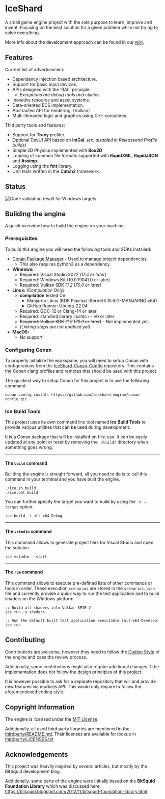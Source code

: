 # IceShard

A small game engine project with the sole purpose to learn, improve and invent.
Focusing on the best solution for a given problem while not trying to solve everything.

More info about the development approach can be found in our [wiki](https://github.com/iceshard-engine/engine/wiki).

## Features

Current list of advertisement:
* Dependency injection based architecture.
* Support for basic input devices.
* APIs designed with the 'RAII' principle.
    * _Exceptions are debug tools and utilities._
* Inovative resource and asset systems.
* Data-oriented ECS implementation.
* Abstracted API for rendering. (Vulkan)
* Multi-threaded logic and graphics using C++ coroutines.

Thid party tools and features:
* Support for **Tracy** profiler.
* Optional DevUI API based on **ImGui**. _(ex. disabled in Releaseand Profile builds)_
* Simple 2D Physics implemented with **Box2D**
* Loading of common file formats supported with **RapidXML**, **RapidJSON** and **Assimp**.
* Logging using the **fmt** library.
* Unit tests written in the **Catch2** framework.

## Status
![Code validation result for Windows targets.](https://github.com/iceshard-engine/engine/actions/workflows/build-validate-windows.yaml/badge.svg)

## Building the engine

A quick overview how to build the engine on your machine.

### Prerequisites
To build this engine you will need the following tools and SDKs installed:
* [Conan Package Manager](https://conan.io/) - Used to manage project dependencies.
   * This also requires python3 as a dependency.
* **Windows:**
   * Required: Visual Studio 2022 _(17.4 or later)_
   * Required: Windows Kit (10.0.19041.0 or later)
   * Required: Vulkan SDK _(1.2.170.0 or later)_
* **Linux:** _(Compilation Only)_
   * **compilation** tested On:
      * Manjarno Linux (KDE Plasma) (Kernel 5.15.6-2-MANJARNO x64)
      * GitHub Runner: Ubuntu-22.04
   * Required: GCC-12 or Clang-14 or later
   * Required: standard library libstdc++ v6 or later
   * ~~Required: Vulkan SDK _(1.2.170.0 or later)_~~ - Not implemented yet.
   * _(Linking steps are not enabled yet)_
* **MacOS:**
   * No support

### Configuring Conan

To properly initialize the workspace, you will need to setup Conan with configurations from the [IceShard-Conan-Config](https://github.com/iceshard-engine/conan-config.git) repository.
This contains the Conan clang profiles and remotes that should be used with this project.

The quickest way to setup Conan for this project is to use the following command:

```
conan config install https://github.com/iceshard-engine/conan-config.git
```

### Ice Build Tools

This project uses its own command line tool named **Ice Build Tools** to provide various utilities that can be used during development.

It is a Conan package that will be installed on first use. It can be easily updated at any point or reset by removing the `./build/` directory when something goes wrong.

---
#### The `build` command

Building the engine is straight forward, all you need to do is to call this command in your terminal and you have built the engine.

    ./ice.sh build
    ./ice.bat build

You can further specify the target you want to build by using the `-t --target` option.

    ice build -t all-x64-Debug

---
#### The `vstudio` command

This command allows to generate project files for Visual Studio and open the solution.

    ice vstudio --start

---
#### The `run` command

This command allows to execute pre-defined lists of other commands or tools in order. These execution `scenarios` are stored in the `scenarios.json` file and currently provide a quick way to run the test application and to build shaders on the Windows platform.

    :: Build all shaders into Vulkan SPIR-V
    ice run -s shaders

    :: Run the default-built test application executable (all-x64-Develop)
    ice run


## Contributing

Contributions are welcome, however they need to follow the
[Coding Style](https://github.com/iceshard-engine/coding-style) of the engine and pass the review process.

Additionally, some contributions might also require additional changes if the implementation does not follow the design principles of this project.

It is however possible to ask for a separate repository that will and provide new features via modules API. This would only require to follow the aforementioned coding style.


## Copyright Information

The engine is licensed under the [MIT License](LICENSE).

Additionally, all used third party libraries are mentioned in the [thirdparty/README.md](thirdparty/README.md).
Their licenses are available for lookup in [thirdparty/LICENSES.txt](thirdparty/LICENSES.txt)


## Acknowledgements

This project was heavily inspired by several articles, but mostly by the BitSquid development blog.

Additionally, some parts of the engine were initially based on the **BitSquid Foundation Library** which was discussed here: https://bitsquid.blogspot.com/2012/11/bitsquid-foundation-library.html.
